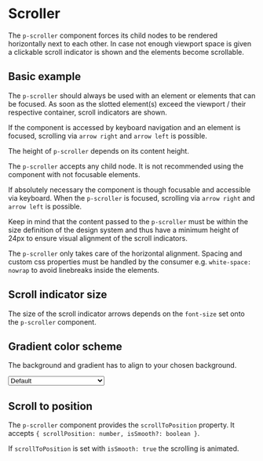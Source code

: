 # Scroller

The `p-scroller` component forces its child nodes to be rendered horizontally next to each other. In case not enough
viewport space is given a clickable scroll indicator is shown and the elements become scrollable.

<TableOfContents></TableOfContents>

## Basic example

The `p-scroller` should always be used with an element or elements that can be focused. As soon as the slotted
element(s) exceed the viewport / their respective container, scroll indicators are shown.

If the component is accessed by keyboard navigation and an element is focused, scrolling via `arrow right` and
`arrow left` is possible.

<Playground :markup="basicTagMarkup" :config="config"></Playground>

The height of `p-scroller` depends on its content height.

<Playground :markup="basicTagDismissibleMarkup" :config="config"></Playground>

The `p-scroller` accepts any child node. It is not recommended using the component with not focusable elements.

If absolutely necessary the component is though focusable and accessible via keyboard. When the `p-scroller` is focused,
scrolling via `arrow right` and `arrow left` is possible.

Keep in mind that the content passed to the `p-scroller` must be within the size definition of the design system and
thus have a minimum height of 24px to ensure visual alignment of the scroll indicators.

The `p-scroller` only takes care of the horizontal alignment. Spacing and custom css properties must be handled by the
consumer e.g. `white-space: nowrap` to avoid linebreaks inside the elements.

## Scroll indicator size

The size of the scroll indicator arrows depends on the `font-size` set onto the `p-scroller` component.

<Playground :markup="scrollIndicatorSize" :config="config"></Playground>

## Gradient color scheme

The background and gradient has to align to your chosen background.

<Playground :markup="gradientMarkup" :config="{ ...config, colorScheme: gradientColorScheme }">
  <select v-model="gradientColorScheme" aria-label="Select color scheme">
    <option disabled>Select gradient-color-scheme</option>
    <option value="default">Default</option>
    <option value="surface">Surface</option>
  </select>
</Playground>

## Scroll to position

The `p-scroller` component provides the `scrollToPosition` property. It accepts
`{ scrollPosition: number, isSmooth?: boolean }`.

If `scrollToPosition` is set with `isSmooth: true` the scrolling is animated.

<Playground :frameworkMarkup="codeExample" :config="{ themable: false }" :markup="frameworkExample"></Playground>

<script lang="ts">
import Vue from 'vue';
import Component from 'vue-class-component';
import { getScrollerCodeSamples } from '@porsche-design-system/shared';
  
@Component
export default class Code extends Vue {
  config = { themeable: true };

  gradientColorScheme = 'surface';
  scrollIndicatorPosition = 'top';

  codeExample = getScrollerCodeSamples();

  basicTagMarkup = `<div style="max-width: 600px">
  <p-scroller>
    <p-tag color="neutral-contrast-high">
      <button type="button">Some tag content</button>
    </p-tag>
    <p-tag color="notification-neutral">
      <button type="button">Some tag content</button>
    </p-tag>
    <p-tag color="notification-warning">
      <button type="button">Some tag content</button>
    </p-tag>
    <p-tag color="neutral-contrast-high">
      <button type="button">Some tag content</button>
    </p-tag>
    <p-tag color="notification-neutral">
      <button type="button">Some tag content</button>
    </p-tag>
    <p-tag color="notification-warning">
      <button type="button">Some tag content</button>
    </p-tag>
    <p-tag color="neutral-contrast-high">
      <button type="button">Some tag content</button>
    </p-tag>
    <p-tag color="notification-neutral">
      <button type="button">Some tag content</button>
    </p-tag>
  </p-scroller>
</div>`;

  basicTagDismissibleMarkup = `<div style="max-width: 600px">
  <p-scroller style="white-space: nowrap">
    <p-tag-dismissible>Some tag content</p-tag-dismissible>
    <p-tag-dismissible>Some tag content</p-tag-dismissible>
    <p-tag-dismissible>Some tag content</p-tag-dismissible>
    <p-tag-dismissible>Some tag content</p-tag-dismissible>
    <p-tag-dismissible>Some tag content</p-tag-dismissible>
  </p-scroller>
</div>`;

  scrollIndicatorSize = `<div style="max-width: 600px">
  <p-scroller style="font-size: 24px; white-space: nowrap">
    <p-tag-dismissible>Some tag content</p-tag-dismissible>
    <p-tag-dismissible>Some tag content</p-tag-dismissible>
    <p-tag-dismissible>Some tag content</p-tag-dismissible>
    <p-tag-dismissible>Some tag content</p-tag-dismissible>
    <p-tag-dismissible>Some tag content</p-tag-dismissible>
    <p-tag-dismissible>Some tag content</p-tag-dismissible>
    <p-tag-dismissible>Some tag content</p-tag-dismissible>
    <p-tag-dismissible>Some tag content</p-tag-dismissible>
  </p-scroller>
</div>`;

  get gradientMarkup() {
    return `<div style="max-width: 600px">
  <p-scroller gradient-color-scheme="${this.gradientColorScheme}" style="white-space: nowrap">
    <p-tag color="neutral-contrast-high">
      <button type="button">Some tag content</button>
    </p-tag>
    <p-tag color="notification-neutral">
      <button type="button">Some tag content</button>
    </p-tag>
    <p-tag color="notification-warning">
      <button type="button">Some tag content</button>
    </p-tag>
    <p-tag color="neutral-contrast-high">
      <button type="button">Some tag content</button>
    </p-tag>
    <p-tag color="notification-neutral">
      <button type="button">Some tag content</button>
    </p-tag>
    <p-tag color="notification-warning">
      <button type="button">Some tag content</button>
    </p-tag>
    <p-tag color="neutral-contrast-high">
      <button type="button">Some tag content</button>
    </p-tag>
    <p-tag color="notification-neutral">
      <button type="button">Some tag content</button>
    </p-tag>
  </p-scroller>
</div>`;
  }

  frameworkExample = `<button id="start">Scroll to start</button>
<button id="middle">Scroll to middle</button>
<button id="end">Scroll to end</button>

<div style="max-width: 400px">
  <p-scroller class="scroller" scroll-to-position="{scrollPosition: 220}" style="white-space: nowrap">
    <p-tag-dismissible>START - some tag content</p-tag-dismissible>
    <p-tag-dismissible>MIDDLE - some tag content</p-tag-dismissible>
    <p-tag-dismissible>END - some tag content</p-tag-dismissible>
  </p-scroller>
</div>
`
 
  mounted() {
    /* initially update accordion with open attribute in playground */
    this.registerEvents();
  
    /* theme switch needs to register event listeners again */
    const themeTabs = this.$el.querySelectorAll('.playground > p-tabs-bar');
    themeTabs.forEach(tab => tab.addEventListener('tabChange', () => {
      this.registerEvents();
    }));
  }
  
  updated(){
    this.registerEvents();
  }
  
  registerEvents() {
    const scroller = document.querySelector('.scroller');

    const scrollToStart = document.querySelector('#start');
    scrollToStart.addEventListener('click', () => {
      scroller.scrollToPosition = {scrollPosition: 0, isSmooth: true};
    });
  
    const scrollToMiddle = document.querySelector('#middle');
    scrollToMiddle.addEventListener('click',  () => {
      scroller.scrollToPosition = {scrollPosition: 220, isSmooth: true};
    });
  
    const scrollToEnd = document.querySelector('#end');
    scrollToEnd.addEventListener('click',  () => {
      scroller.scrollToPosition = {scrollPosition: 720, isSmooth: true};
    });
  }
}

</script>

<style lang="scss">
  p-scroller > * {
    &:not(:last-child) {
      margin-right: 1rem;
    }
  }

  .demo > button {
    margin: 0 1rem 1rem 0;
  }
</style>
